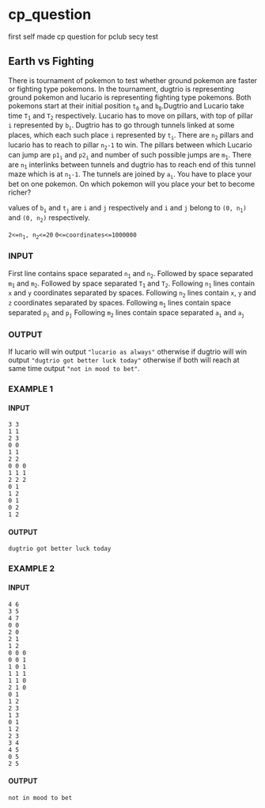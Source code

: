 # cp_question
first self made cp question for pclub secy test

##				Earth vs Fighting

There is tournament of pokemon to test whether ground pokemon are faster or fighting type pokemons. In the tournament, dugtrio is representing ground pokemon and lucario is representing fighting type pokemons. Both pokemons start at their initial position `t`<sub>`0`</sub> and `b`<sub>`0`</sub>.Dugtrio and Lucario take time `T`<sub>`1`</sub> and `T`<sub>`2`</sub> respectively. Lucario has to move on pillars, with top of pillar `i` represented by `b`<sub>`i`</sub>. Dugtrio has to go through tunnels linked at some places, which each such place `i` represented by `t`<sub>`i`</sub>. There are `n`<sub>`2`</sub> pillars and lucario has to reach to pillar `n`<sub>`2`</sub>`-1` to win. The pillars between which Lucario can jump are `p1`<sub>`i`</sub> and `p2`<sub>`i`</sub> and number of such possible jumps are `m`<sub>`1`</sub>. There are `n`<sub>`1`</sub> interlinks between tunnels and dugtrio has to reach end of this tunnel maze which is at `n`<sub>`1`</sub>`-1`. The tunnels are joined by `a`<sub>`i`</sub>. You have to place your bet on one pokemon. On which pokemon will you place your bet to become richer?

values of `b`<sub>`i`</sub> and `t`<sub>`j`</sub> are `i` and `j` respectively and `i` and `j` belong to `(0, n`<sub>`1`</sub>`)` and `(0, n`<sub>`2`</sub>`)` respectively.

`2<=n`<sub>`1`</sub>`, n`<sub>`2`</sub>`<=20`
`0<=coordinates<=1000000`

### INPUT

First line contains space separated `n`<sub>`1`</sub> and `n`<sub>`2`</sub>.
Followed by space separated `m`<sub>`1`</sub> and `m`<sub>`2`</sub>.
Followed by space separated `T`<sub>`1`</sub> and `T`<sub>`2`</sub>.
Following `n`<sub>`1`</sub> lines contain `x` and `y` coordinates separated by spaces.
Following `n`<sub>`2`</sub> lines contain `x`, `y` and `z` coordinates separated by spaces.
Following `m`<sub>`1`</sub> lines contain space separated `p`<sub>`i`</sub> and `p`<sub>`j`</sub>
Following `m`<sub>`2`</sub> lines contain space separated `a`<sub>`i`</sub> and `a`<sub>`j`</sub>

### OUTPUT

If lucario will win output `"lucario as always"` otherwise if dugtrio will win output `"dugtrio got better luck today"` otherwise if both will reach at same time output `"not in mood to bet"`.

### EXAMPLE 1

#### INPUT

```
3 3
1 1
2 3
0 0
1 1
2 2
0 0 0
1 1 1
2 2 2
0 1
1 2
0 1
0 2
1 2
```

#### OUTPUT

`dugtrio got better luck today`

### EXAMPLE 2

#### INPUT

```
4 6
3 5
4 7
0 0
2 0
2 1
1 2
0 0 0
0 0 1
1 0 1
1 1 1
1 1 0
2 1 0
0 1
1 2
2 3
1 3
0 1
1 2
2 3
3 4
4 5
0 5
2 5
```

#### OUTPUT

`not in mood to bet`
